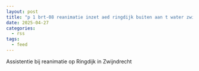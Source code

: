 ```yaml
---
layout: post
title: "p 1 brt-08 reanimatie inzet aed ringdijk buiten aan t water zwijndrecht 357522"
date: 2025-04-27
categories: 
  - rss
tags: 
  - feed
---
```


Assistentie bij reanimatie op Ringdijk in Zwijndrecht
